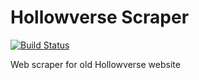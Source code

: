# Hollowverse Scraper

[![Build Status](https://travis-ci.org/hollowverse/scraper.svg?branch=master)](https://travis-ci.org/hollowverse/scraper)

Web scraper for old Hollowverse website
